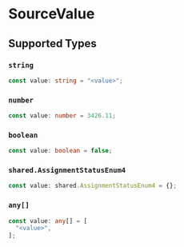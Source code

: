 # SourceValue


## Supported Types

### `string`

```typescript
const value: string = "<value>";
```

### `number`

```typescript
const value: number = 3426.11;
```

### `boolean`

```typescript
const value: boolean = false;
```

### `shared.AssignmentStatusEnum4`

```typescript
const value: shared.AssignmentStatusEnum4 = {};
```

### `any[]`

```typescript
const value: any[] = [
  "<value>",
];
```

